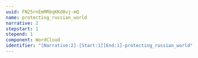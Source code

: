 ```yaml
---
uuid: FN25rnEmMRbqKKd8vj-mQ
name: protecting_russian_world
narrative: 2
stepstart: 1
stepend: 1
component: WordCloud
identifier: "[Narrative:2]-[Start:1][End:1]-protecting_russian_world"
---
```

